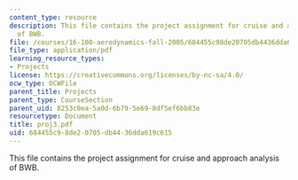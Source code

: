 ```yaml
---
content_type: resource
description: This file contains the project assignment for cruise and approach analysis
  of BWB.
file: /courses/16-100-aerodynamics-fall-2005/684455c98de20705db4436dda619c615_proj3.pdf
file_type: application/pdf
learning_resource_types:
- Projects
license: https://creativecommons.org/licenses/by-nc-sa/4.0/
ocw_type: OCWFile
parent_title: Projects
parent_type: CourseSection
parent_uid: 8253c0ea-5a0d-6b79-5e69-8df5ef6bb83e
resourcetype: Document
title: proj3.pdf
uid: 684455c9-8de2-0705-db44-36dda619c615
---
```

This file contains the project assignment for cruise and approach analysis of BWB.